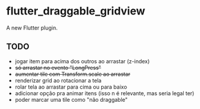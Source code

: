 # flutter_draggable_gridview

A new Flutter plugin.

## TODO
* jogar item para acima dos outros ao arrastar (z-index)
* ~~só arrastar no evento "LongPress"~~
* ~~aumentar tile com Transform.scale ao arrastar~~
* renderizar grid ao rotacionar a tela
* rolar tela ao arrastar para cima ou para baixo
* adicionar opção pra animar itens (isso n é relevante, mas seria legal ter)
* poder marcar uma tile como "não draggable"
